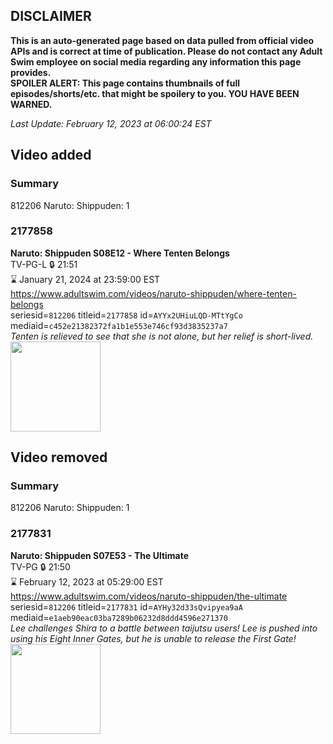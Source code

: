 ## DISCLAIMER
**This is an auto-generated page based on data pulled from official video APIs and is correct at time of publication. Please do not contact any Adult Swim employee on social media regarding any information this page provides.**  
**SPOILER ALERT: This page contains thumbnails of full episodes/shorts/etc. that might be spoilery to you. YOU HAVE BEEN WARNED.**  

_Last Update: February 12, 2023 at 06:00:24 EST_
## Video added
### Summary
812206 Naruto: Shippuden: 1  
### 2177858
**Naruto: Shippuden S08E12 - Where Tenten Belongs**  
TV-PG-L 🔒 21:51  
⌛ January 21, 2024 at 23:59:00 EST  
https://www.adultswim.com/videos/naruto-shippuden/where-tenten-belongs  
seriesid=`812206` titleid=`2177858` id=`AYYx2UHiuLQD-MTtYgCo` mediaid=`c452e21382372fa1b1e553e746cf93d3835237a7`  
_Tenten is relieved to see that she is not alone, but her relief is short-lived._  
<a href="https://media.cdn.adultswim.com/uploads/20230211/thumbnails/2_23211154696-NarutoShippuden428Still002tiny.png"><img src="https://media.cdn.adultswim.com/uploads/20230211/thumbnails/2_23211154696-NarutoShippuden428Still002tiny.png" height="144px" /></a>
## Video removed
### Summary
812206 Naruto: Shippuden: 1  
### 2177831
**Naruto: Shippuden S07E53 - The Ultimate**  
TV-PG 🔒 21:50  
⌛ February 12, 2023 at 05:29:00 EST  
https://www.adultswim.com/videos/naruto-shippuden/the-ultimate  
seriesid=`812206` titleid=`2177831` id=`AYHy32d33sQvipyea9aA` mediaid=`e1aeb90eac03ba7289b06232d8ddd4596e271370`  
_Lee challenges Shira to a battle between taijutsu users!  Lee is pushed into using his Eight Inner Gates, but he is unable to release the First Gate!_  
<a href="https://media.cdn.adultswim.com/uploads/20220712/thumbnails/2_227121045277-NarutoShippuden_401_TheUltimate.png"><img src="https://media.cdn.adultswim.com/uploads/20220712/thumbnails/2_227121045277-NarutoShippuden_401_TheUltimate.png" height="144px" /></a>

